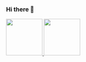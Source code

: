 ### Hi there 👋

<!--
**505mauricio/505mauricio** is a ✨ _special_ ✨ repository because its `README.md` (this file) appears on your GitHub profile.

Here are some ideas to get you started:

- 🔭 I’m currently working on ...
- 🌱 I’m currently learning ...
- 👯 I’m looking to collaborate on ...
- 🤔 I’m looking for help with ...
- 💬 Ask me about ...
- 📫 How to reach me: ...
- 😄 Pronouns: ...
- ⚡ Fun fact: ...
-->
<div>
  <a href="https://github.com/505mauricio">
  <img height= "100em" src="https://github-readme-stats.vercel.app/api?username=505mauricio&show_icons=true&theme=dracula&include_all_commits=true&count_private=true"/>
  <img height= "100em" src="https://github-readme-stats.vercel.app/api/top-langs?username=505mauricio&layout=compact&langs_count=16&theme=dracula"/>
</div>
